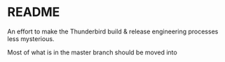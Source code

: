README
======

An effort to make the Thunderbird build & release engineering processes less mysterious.

Most of what is in the master branch should be moved into 
